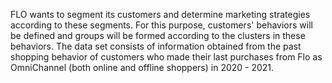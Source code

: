 FLO wants to segment its customers and determine marketing strategies according to these segments. For this purpose, customers' behaviors will be defined and groups will be formed according to the clusters in these behaviors.
The data set consists of information obtained from the past shopping behavior of customers who made their last purchases from Flo as OmniChannel (both online and offline shoppers) in 2020 - 2021.
